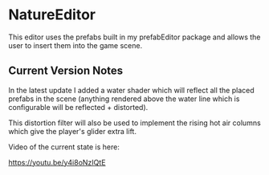 # NatureEditor

This editor uses the prefabs built in my prefabEditor package and allows the user to insert them into the game scene.

## Current Version Notes

In the latest update I added a water shader which will reflect all the placed prefabs in the scene (anything rendered above the water line which is configurable will be reflected + distorted).

This distortion filter will also be used to implement the rising hot air columns which give the player's glider extra lift.

Video of the current state is here:

https://youtu.be/y4i8oNzIQtE
